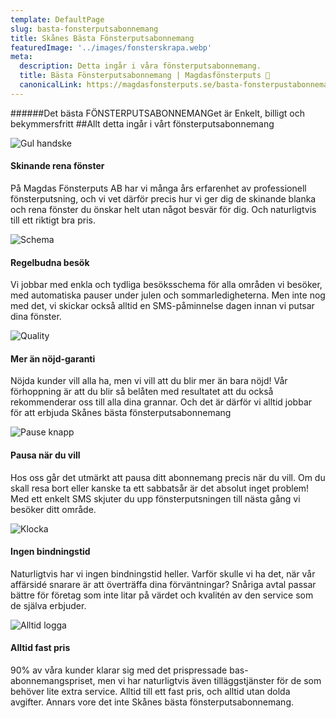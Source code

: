 ```yaml
---
template: DefaultPage
slug: basta-fonsterputsabonnemang
title: Skånes Bästa Fönsterputsabonnemang
featuredImage: '../images/fonsterskrapa.webp'
meta:
  description: Detta ingår i våra fönsterputsabonnemang.
  title: Bästa Fönsterputsabonnemang | Magdasfönsterputs 🧹
  canonicalLink: https://magdasfonsterputs.se/basta-fonsterpustabonnemang
--- 
```


######Det bästa FÖNSTERPUTSABONNEMANGet är Enkelt, billigt och bekymmersfritt
##Allt detta ­ingår i vårt fönsterputs­abonnemang

<section class="section Contact--Section1">
 <div class="container Contact--Section1--Container">
 <div>
  <div class="Content ">
  <img  src="/images/skinande-rena.webp" alt="Gul handske" class="Content-Image"></img>
   <h4>Skinande rena fönster</h4>
   <p> På Magdas Fönsterputs AB har vi många års erfarenhet av professionell fönsterputsning, och vi vet därför precis hur vi ger dig de skinande blanka och rena fönster du önskar helt utan något besvär för dig. Och naturligtvis till ett riktigt bra pris.
  </p>
  </div>
 </div>
 <div>
 <img  src="/images/regelbundna.webp" alt="Schema" class="Content-Image"></img>
  <h4 class="PostCard--Title" >Regelbudna besök</h4>
 <p>Vi jobbar med enkla och tydliga besöksschema för alla områden vi besöker, med automatiska pauser under julen och sommarledigheterna. Men inte nog med det, vi skickar också alltid en SMS-påminnelse dagen innan vi putsar dina fönster.
 </p>
</div>
<div>
 <img  src="/images/merannojd.webp" alt="Quality" class="Content-Image"></img>
  <h4 class="PostCard--Title" >Mer än nöjd-garanti</h4>
 <p>Nöjda kunder vill alla ha, men vi vill att du blir mer än bara nöjd! Vår förhoppning är att du blir så belåten med resultatet att du också rekommenderar oss till alla dina grannar. Och det är därför vi alltid jobbar för att erbjuda Skånes bästa fönsterputsabonnemang
 </p>
</div>
</section>


<section class="section Contact--Section1">
 <div class="container Contact--Section1--Container">
 <div>
  <div class="Content ">
  <img  src="/images/pause.webp" alt="Pause knapp" class="Content-Image"></img>
   <h4>Pausa när du vill</h4>
   <p> Hos oss går det utmärkt att pausa ditt abonnemang precis när du vill. Om du skall resa bort eller kanske ta ett sabbatsår är det absolut inget problem! Med ett enkelt SMS skjuter du upp fönsterputsningen till nästa gång vi besöker ditt område.
  </p>
  </div>
 </div>
 <div>
 <img  src="/images/notime.webp" alt="Klocka" class="Content-Image"></img>
  <h4 class="PostCard--Title" >Ingen bindningstid</h4>
 <p>Naturligtvis har vi ingen bindningstid heller. Varför skulle vi ha det, när vår affärsidé snarare är att överträffa dina förväntningar? Snåriga avtal passar bättre för företag som inte litar på värdet och kvalitén av den service som de själva erbjuder.
 </p>
</div>
<div>
 <img  src="/images/alltid.webp" alt="Alltid logga" class="Content-Image"></img>
  <h4 class="PostCard--Title" >Alltid fast pris</h4>
 <p>90% av våra kunder klarar sig med det prispressade bas-abonnemangspriset, men vi har naturligtvis även tilläggstjänster för de som behöver lite extra service. Alltid till ett fast pris, och alltid utan dolda avgifter. Annars vore det inte Skånes bästa fönsterputsabonnemang.
 </p>
</div>
</section>
